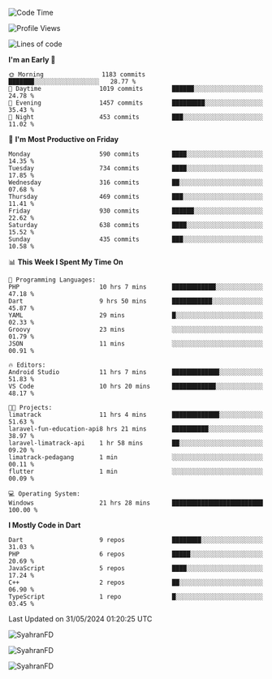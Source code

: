 <!--START_SECTION:waka-->
![Code Time](http://img.shields.io/badge/Code%20Time-309%20hrs%2016%20mins-blue)

![Profile Views](http://img.shields.io/badge/Profile%20Views-1-blue)

![Lines of code](https://img.shields.io/badge/From%20Hello%20World%20I%27ve%20Written-1.9%20million%20lines%20of%20code-blue)

**I'm an Early 🐤** 

```text
🌞 Morning                1183 commits        ███████░░░░░░░░░░░░░░░░░░   28.77 % 
🌆 Daytime                1019 commits        ██████░░░░░░░░░░░░░░░░░░░   24.78 % 
🌃 Evening                1457 commits        █████████░░░░░░░░░░░░░░░░   35.43 % 
🌙 Night                  453 commits         ███░░░░░░░░░░░░░░░░░░░░░░   11.02 % 
```
📅 **I'm Most Productive on Friday** 

```text
Monday                   590 commits         ████░░░░░░░░░░░░░░░░░░░░░   14.35 % 
Tuesday                  734 commits         ████░░░░░░░░░░░░░░░░░░░░░   17.85 % 
Wednesday                316 commits         ██░░░░░░░░░░░░░░░░░░░░░░░   07.68 % 
Thursday                 469 commits         ███░░░░░░░░░░░░░░░░░░░░░░   11.41 % 
Friday                   930 commits         ██████░░░░░░░░░░░░░░░░░░░   22.62 % 
Saturday                 638 commits         ████░░░░░░░░░░░░░░░░░░░░░   15.52 % 
Sunday                   435 commits         ███░░░░░░░░░░░░░░░░░░░░░░   10.58 % 
```


📊 **This Week I Spent My Time On** 

```text
💬 Programming Languages: 
PHP                      10 hrs 7 mins       ████████████░░░░░░░░░░░░░   47.18 % 
Dart                     9 hrs 50 mins       ███████████░░░░░░░░░░░░░░   45.87 % 
YAML                     29 mins             █░░░░░░░░░░░░░░░░░░░░░░░░   02.33 % 
Groovy                   23 mins             ░░░░░░░░░░░░░░░░░░░░░░░░░   01.79 % 
JSON                     11 mins             ░░░░░░░░░░░░░░░░░░░░░░░░░   00.91 % 

🔥 Editors: 
Android Studio           11 hrs 7 mins       █████████████░░░░░░░░░░░░   51.83 % 
VS Code                  10 hrs 20 mins      ████████████░░░░░░░░░░░░░   48.17 % 

🐱‍💻 Projects: 
limatrack                11 hrs 4 mins       █████████████░░░░░░░░░░░░   51.63 % 
laravel-fun-education-api8 hrs 21 mins       ██████████░░░░░░░░░░░░░░░   38.97 % 
laravel-limatrack-api    1 hr 58 mins        ██░░░░░░░░░░░░░░░░░░░░░░░   09.20 % 
limatrack-pedagang       1 min               ░░░░░░░░░░░░░░░░░░░░░░░░░   00.11 % 
flutter                  1 min               ░░░░░░░░░░░░░░░░░░░░░░░░░   00.09 % 

💻 Operating System: 
Windows                  21 hrs 28 mins      █████████████████████████   100.00 % 
```

**I Mostly Code in Dart** 

```text
Dart                     9 repos             ████████░░░░░░░░░░░░░░░░░   31.03 % 
PHP                      6 repos             █████░░░░░░░░░░░░░░░░░░░░   20.69 % 
JavaScript               5 repos             ████░░░░░░░░░░░░░░░░░░░░░   17.24 % 
C++                      2 repos             ██░░░░░░░░░░░░░░░░░░░░░░░   06.90 % 
TypeScript               1 repo              █░░░░░░░░░░░░░░░░░░░░░░░░   03.45 % 
```




 Last Updated on 31/05/2024 01:20:25 UTC
<!--END_SECTION:waka-->

<p align="left">
  <img src="https://github-readme-stats.vercel.app/api/top-langs?username=SyahranFD&layout=donut&hide=C%2B%2B,CMake,css&show_icons=true&locale=en&&theme=blueberry" alt="SyahranFD" />
</p>

<p align="left">
  <img src="https://github-readme-stats.vercel.app/api?username=SyahranFD&show_icons=true&locale=en&theme=blueberry" alt="SyahranFD" />
</p>

<p align="left">
  <img src="https://streak-stats.demolab.com/?user=SyahranFD&theme=blueberry" alt="SyahranFD"/>
</p>
